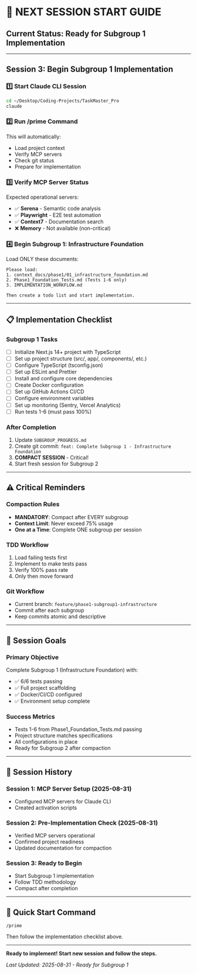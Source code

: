 # 🚀 NEXT SESSION START GUIDE

## Current Status: Ready for Subgroup 1 Implementation

---

## Session 3: Begin Subgroup 1 Implementation

### 1️⃣ Start Claude CLI Session
```bash
cd ~/Desktop/Coding-Projects/TaskMaster_Pro
claude
```

### 2️⃣ Run /prime Command
This will automatically:
- Load project context
- Verify MCP servers
- Check git status
- Prepare for implementation

### 3️⃣ Verify MCP Server Status
Expected operational servers:
- ✅ **Serena** - Semantic code analysis
- ✅ **Playwright** - E2E test automation
- ✅ **Context7** - Documentation search
- ❌ **Memory** - Not available (non-critical)

### 4️⃣ Begin Subgroup 1: Infrastructure Foundation
Load ONLY these documents:
```
Please load:
1. context_docs/phase1/01_infrastructure_foundation.md
2. Phase1_Foundation_Tests.md (Tests 1-6 only)
3. IMPLEMENTATION_WORKFLOW.md

Then create a todo list and start implementation.
```

---

## 📋 Implementation Checklist

### Subgroup 1 Tasks
- [ ] Initialize Next.js 14+ project with TypeScript
- [ ] Set up project structure (src/, app/, components/, etc.)
- [ ] Configure TypeScript (tsconfig.json)
- [ ] Set up ESLint and Prettier
- [ ] Install and configure core dependencies
- [ ] Create Docker configuration
- [ ] Set up GitHub Actions CI/CD
- [ ] Configure environment variables
- [ ] Set up monitoring (Sentry, Vercel Analytics)
- [ ] Run tests 1-6 (must pass 100%)

### After Completion
1. Update `SUBGROUP_PROGRESS.md`
2. Create git commit: `feat: Complete Subgroup 1 - Infrastructure Foundation`
3. **COMPACT SESSION** - Critical!
4. Start fresh session for Subgroup 2

---

## ⚠️ Critical Reminders

### Compaction Rules
- **MANDATORY**: Compact after EVERY subgroup
- **Context Limit**: Never exceed 75% usage
- **One at a Time**: Complete ONE subgroup per session

### TDD Workflow
1. Load failing tests first
2. Implement to make tests pass
3. Verify 100% pass rate
4. Only then move forward

### Git Workflow
- Current branch: `feature/phase1-subgroup1-infrastructure`
- Commit after each subgroup
- Keep commits atomic and descriptive

---

## 🎯 Session Goals

### Primary Objective
Complete Subgroup 1 (Infrastructure Foundation) with:
- ✅ 6/6 tests passing
- ✅ Full project scaffolding
- ✅ Docker/CI/CD configured
- ✅ Environment setup complete

### Success Metrics
- Tests 1-6 from Phase1_Foundation_Tests.md passing
- Project structure matches specifications
- All configurations in place
- Ready for Subgroup 2 after compaction

---

## 📝 Session History

### Session 1: MCP Server Setup (2025-08-31)
- Configured MCP servers for Claude CLI
- Created activation scripts

### Session 2: Pre-Implementation Check (2025-08-31)
- Verified MCP servers operational
- Confirmed project readiness
- Updated documentation for compaction

### Session 3: Ready to Begin
- Start Subgroup 1 implementation
- Follow TDD methodology
- Compact after completion

---

## 🚀 Quick Start Command
```
/prime
```
Then follow the implementation checklist above.

---

**Ready to implement! Start new session and follow the steps.**

*Last Updated: 2025-08-31 - Ready for Subgroup 1*